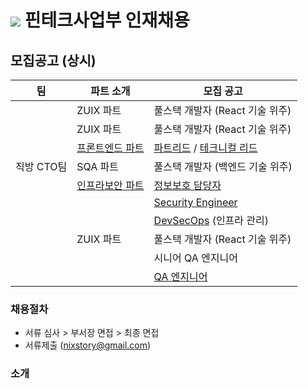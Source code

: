 # <img src="https://user-images.githubusercontent.com/38146144/74117217-49c86b00-4bfa-11ea-8989-d4bfc7d00215.png"></img> 핀테크사업부 인재채용

## 모집공고 (상시)
<p>

| 팀          | 파트 소개                                | 모집 공고                                                    |
| ----------- | ---------------------------------------- | ------------------------------------------------------------ |
|             | ZUIX 파트                                | 풀스택 개발자 (React 기술 위주)                              |
|             | ZUIX 파트                                | 풀스택 개발자 (React 기술 위주)                              |
|             | [프론트엔드 파트](./dev-fe/README.md)    | [파트리드](./dev-fe/lead.md) / [테크니컬 리드](./dev-fe/tech-lead.md) |
| 직방 CTO팀  | SQA 파트                                 | 풀스택 개발자 (백엔드 기술 위주)                             |
|             | [인프라보안 파트](./cto-isms/README.md)  | [정보보호 담당자](./cto-isms/security.md)                    |
|             |                                          | [Security Engineer](./cto-isms/engineer.md)                  |
|             |                                          | [DevSecOps](./cto-isms/engineer.md) (인프라 관리)            |
|             | ZUIX 파트                                | 풀스택 개발자 (React 기술 위주)                              |
|             |                                          | 시니어 QA 엔지니어                                           |
|             |                                          | [QA 엔지니어](./cto-zuix/qa-engineer.md)                     |

</p> 

### 채용절차
- 서류 심사 > 부서장 면접 > 최종 면접
- 서류제출 (nixstory@gmail.com)

### 소개
